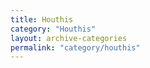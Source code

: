 ```yaml
---
title: Houthis
category: "Houthis"
layout: archive-categories
permalink: "category/houthis"
---
```

